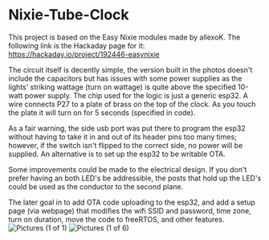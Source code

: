 # Nixie-Tube-Clock
This project is based on the Easy Nixie modules made by allexoK. The following link is the Hackaday page for it: https://hackaday.io/project/192446-easynixie

The circuit itself is decently simple, the version built in the photos doesn't include the capacitors but has issues with some power supplies as the lights' striking wattage (turn on wattage) is quite above the specified 10-watt power supply. The chip used for the logic is just a generic esp32. A wire connects P27 to a plate of brass on the top of the clock. As you touch the plate it will turn on for 5 seconds (specified in code).

As a fair warning, the side usb port was put there to program the esp32 without having to take it in and out of its header pins too many times; however, if the switch isn't flipped to the correct side, no power will be supplied. An alternative is to set up the esp32 to be writable OTA.

Some improvements could be made to the electrical design. If you don't prefer having an both LED's be addressible, the posts that hold up the LED's could be used as the conductor to the second plane. 

The later goal in to add OTA code uploading to the esp32, and add a setup page (via webpage) that modifies the wifi SSID and password, time zone, turn on duration, move the code to freeRTOS, and other features.
![Pictures (1 of 1)](https://github.com/user-attachments/assets/e4787406-f105-4748-95b8-8e9265b6fd7e)
![Pictures (1 of 6)](https://github.com/user-attachments/assets/9f4bd479-16ab-47d9-833e-838ed11c81da)
